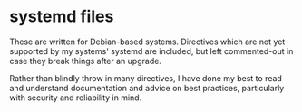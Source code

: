 # systemd files
These are written for Debian-based systems. Directives which are not yet supported by my systems' systemd are included, but left commented-out in case they break things after an upgrade.

Rather than blindly throw in many directives, I have done my best to read and understand documentation and advice on best practices, particularly with security and reliability in mind.